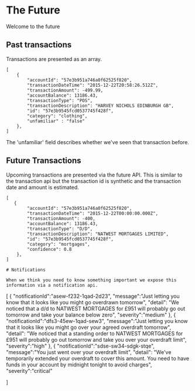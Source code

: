 # The Future
Welcome to the future
## Past transactions
Transactions are presented as an array.

```
[
    {
        "accountId": "57e3b951a746a0f62525f820",
        "transactionDateTime": "2015-12-22T20:58:26.512Z",
        "transactionAmount": -499.99,
        "accountBalance": 13186.43,
        "transactionType": "POS",
        "transactionDescription": "HARVEY NICHOLS EDINBURGH GB",
        "id": "57e3b9545fcd0537745f428f",
        "category": "clothing",
        "unfamiliar" : "false"
    },
]
```

The 'unfamiliar' field describes whether we've seen that transaction before.

## Future Transactions
Upcoming transactions are presented via the future API. This is similar to the transaction api but the transaction id is synthetic and the transaction date and amount is estimated.

```
[
   {
        "accountId": "57e3b951a746a0f62525f820",
        "transactionDateTime": "2015-12-22T00:00:00.000Z",
        "transactionAmount": -400,
        "accountBalance": 13186.43,
        "transactionType": "D/D",
        "transactionDescription": "NATWEST MORTGAGES LIMITED",
        "id": "57e3b9545fcd0537745f428f",
        "category": "mortgages",
        "confidence": 0.8
    },
]

# Notifications

When we think you need to know something important we expose this information via a notification api.

```
[
    {
        "notificationId":"asew-f232-1qad-2d23",
        "message":"Just letting you know that it looks like you might go overdrawn tomorrow",
        "detail": "We noticed that a d/d to NATWEST MORTGAGES for £951 will probably go out tomorrow and take your balance below zero",
        "severity":"medium"
    },
    {
        "notificationId":"dfs3-45ew-1qad-sew3",
        "message":"Just letting you know that it looks like you might go over your agreed overdraft tomorrow",
        "detail": "We noticed that a standing order to NATWEST MORTGAGES for £951 will probably go out tomorrow and take you over your overdraft limit",
        "severity":"high"
    },
    {
        "notificationId":"sdse-sw34-sdgk-stqe",
        "message":"You just went over your overdraft limit",
        "detail": "We've temporarily extended your overdraft to cover this amount. You need to have funds in your account by midnight tonight to avoid charges",
        "severity":"critical"

]
```

